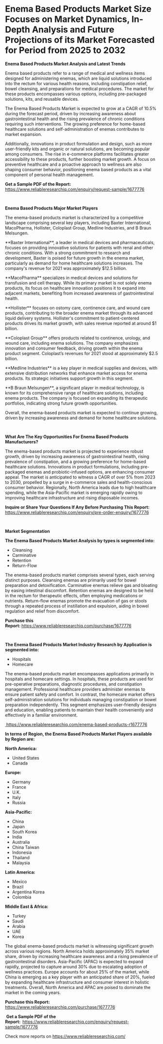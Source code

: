 <p><h1>Enema Based Products Market Size Focuses on Market Dynamics, In-Depth Analysis and Future Projections of its Market Forecasted for Period from 2025 to 2032</h1></p><p><strong>Enema Based Products Market Analysis and Latest Trends</strong></p>
<p><p>Enema based products refer to a range of medical and wellness items designed for administering enemas, which are liquid solutions introduced into the rectum for various health reasons, including constipation relief, bowel cleansing, and preparations for medical procedures. The market for these products encompasses various options, including pre-packaged solutions, kits, and reusable devices. </p><p>The Enema Based Products Market is expected to grow at a CAGR of 10.5% during the forecast period, driven by increasing awareness about gastrointestinal health and the rising prevalence of chronic conditions requiring such interventions. The growing preference for home-based healthcare solutions and self-administration of enemas contributes to market expansion. </p><p>Additionally, innovations in product formulation and design, such as more user-friendly kits and organic or natural solutions, are becoming popular among consumers. The rise in e-commerce platforms facilitates greater accessibility to these products, further boosting market growth. A focus on preventive healthcare and a proactive approach to wellness are also shaping consumer behavior, positioning enema based products as a vital component of personal health management.</p></p>
<p><strong>Get a Sample PDF of the Report:&nbsp;</strong> <a href="https://www.reliableresearchiq.com/enquiry/request-sample/1677776?utm_campaign=2580&utm_medium=2&utm_source=Github&utm_content=ia&utm_term=04032025&utm_id=enema-based-products">https://www.reliableresearchiq.com/enquiry/request-sample/1677776</a></p>
<p>&nbsp;</p>
<p><strong>Enema Based Products Major Market Players</strong></p>
<p><p>The enema-based products market is characterized by a competitive landscape comprising several key players, including Baxter International, MacoPharma, Hollister, Coloplast Group, Medline Industries, and B Braun Melsungen. </p><p>**Baxter International**, a leader in medical devices and pharmaceuticals, focuses on providing innovative solutions for patients with renal and other chronic conditions. With a strong commitment to research and development, Baxter is poised for future growth in the enema market, particularly as demand for home healthcare solutions increases. The company's revenue for 2021 was approximately $12.5 billion.</p><p>**MacoPharma** specializes in medical devices and solutions for transfusion and cell therapy. While its primary market is not solely enema products, its focus on healthcare innovation positions it to expand into adjacent markets, benefiting from increased awareness of gastrointestinal health.</p><p>**Hollister** focuses on ostomy care, continence care, and wound care products, contributing to the broader enema market through its advanced liquid delivery systems. Hollister's commitment to patient-centered products drives its market growth, with sales revenue reported at around $1 billion.</p><p>**Coloplast Group** offers products related to continence, urology, and wound care, including enema solutions. The company emphasizes innovation and consumer feedback, driving growth within the enema product segment. Coloplast’s revenues for 2021 stood at approximately $2.5 billion.</p><p>**Medline Industries** is a key player in medical supplies and devices, with extensive distribution networks that enhance market access for enema products. Its strategic initiatives support growth in this segment.</p><p>**B Braun Melsungen**, a significant player in medical technology, is known for its comprehensive range of healthcare solutions, including enema products. The company is focused on expanding its therapeutic portfolios, indicating strong future growth opportunities. </p><p>Overall, the enema-based products market is expected to continue growing, driven by increasing awareness and demand for home healthcare solutions.</p></p>
<p>&nbsp;</p>
<p><strong>What Are The Key Opportunities For Enema Based Products Manufacturers?</strong></p>
<p><p>The enema-based products market is projected to experience robust growth, driven by increasing awareness of gastrointestinal health, rising prevalence of constipation, and a growing preference for home-based healthcare solutions. Innovations in product formulations, including pre-packaged enemas and probiotic-infused options, are enhancing consumer appeal. The market is anticipated to witness a CAGR of over 5% from 2023 to 2030, propelled by a surge in e-commerce sales and health-conscious consumer behavior. Regionally, North America leads due to high healthcare spending, while the Asia-Pacific market is emerging rapidly owing to improving healthcare infrastructure and rising disposable incomes.</p></p>
<p><strong>Inquire or Share Your Questions If Any Before Purchasing This Report:</strong> <a href="https://www.reliableresearchiq.com/enquiry/pre-order-enquiry/1677776?utm_campaign=2580&utm_medium=2&utm_source=Github&utm_content=ia&utm_term=04032025&utm_id=enema-based-products">https://www.reliableresearchiq.com/enquiry/pre-order-enquiry/1677776</a></p>
<p>&nbsp;</p>
<p><strong>Market Segmentation</strong></p>
<p><strong>The Enema Based Products Market Analysis by types is segmented into:</strong></p>
<p><ul><li>Cleansing</li><li>Carminative</li><li>Retention</li><li>Return-Flow</li></ul></p>
<p><p>The enema-based products market comprises several types, each serving distinct purposes. Cleansing enemas are primarily used for bowel preparation and detoxification. Carminative enemas relieve gas and bloating by easing intestinal discomfort. Retention enemas are designed to be held in the rectum for therapeutic effects, often employing medications or nutrients. Return-flow enemas promote the evacuation of gas or stools through a repeated process of instillation and expulsion, aiding in bowel regulation and relief from discomfort.</p></p>
<p><strong>Purchase this Report:&nbsp;</strong><a href="https://www.reliableresearchiq.com/purchase/1677776?utm_campaign=2580&utm_medium=2&utm_source=Github&utm_content=ia&utm_term=04032025&utm_id=enema-based-products">https://www.reliableresearchiq.com/purchase/1677776</a></p>
<p>&nbsp;</p>
<p><strong>The Enema Based Products Market Industry Research by Application is segmented into:</strong></p>
<p><ul><li>Hospitals</li><li>Homecare</li></ul></p>
<p><p>The enema-based products market encompasses applications primarily in hospitals and homecare settings. In hospitals, these products are used for pre-operative preparations, diagnostic procedures, and constipation management. Professional healthcare providers administer enemas to ensure patient safety and comfort. In contrast, the homecare market offers self-administration solutions for individuals managing constipation or bowel preparation independently. This segment emphasizes user-friendly designs and education, enabling patients to maintain their health conveniently and effectively in a familiar environment.</p></p>
<p><a href="https://www.reliableresearchiq.com/enema-based-products-r1677776?utm_campaign=2580&utm_medium=2&utm_source=Github&utm_content=ia&utm_term=04032025&utm_id=enema-based-products">&nbsp;https://www.reliableresearchiq.com/enema-based-products-r1677776</a></p>
<p><strong>In terms of Region, the Enema Based Products Market Players available by Region are:</strong></p>
<p>
    <p> <strong> North America: </strong>
        <ul>
            <li>United States</li>
            <li>Canada</li>
        </ul>
        </p> 
    <p> <strong> Europe: </strong>
        <ul>
            <li>Germany</li>
            <li>France</li>
            <li>U.K.</li>
            <li>Italy</li>
            <li>Russia</li>
        </ul>
        </p> 
    <p> <strong> Asia-Pacific: </strong>
        <ul>
            <li>China</li>
            <li>Japan</li>
            <li>South Korea</li>
            <li>India</li>
            <li>Australia</li>
            <li>China Taiwan</li>
            <li>Indonesia</li>
            <li>Thailand</li>
            <li>Malaysia</li>
        </ul>
        </p> 
    <p> <strong> Latin America: </strong>
        <ul>
            <li>Mexico</li>
            <li>Brazil</li>
            <li>Argentina Korea</li>
            <li>Colombia</li>
        </ul>
        </p> 
    <p> <strong> Middle East & Africa: </strong>
        <ul>
            <li>Turkey</li>
            <li>Saudi</li>
            <li>Arabia</li>
            <li>UAE</li>
            <li>Korea</li>
        </ul>
    </p>
    </p>
<p><p>The global enema-based products market is witnessing significant growth across various regions. North America holds approximately 35% market share, driven by increasing healthcare awareness and a rising prevalence of gastrointestinal disorders. Asia-Pacific (APAC) is expected to expand rapidly, projected to capture around 30% due to escalating adoption of wellness practices. Europe accounts for about 25% of the market, while China is emerging as a key player with an anticipated share of 20%, fueled by expanding healthcare infrastructure and consumer interest in holistic treatments. Overall, North America and APAC are poised to dominate the market in the coming years.</p></p>
<p><strong>Purchase this Report: </strong><a href="https://www.reliableresearchiq.com/purchase/1677776?utm_campaign=2580&utm_medium=2&utm_source=Github&utm_content=ia&utm_term=04032025&utm_id=enema-based-products">https://www.reliableresearchiq.com/purchase/1677776</a></p>
<p>&nbsp;<strong>Get a Sample PDF of the Report:&nbsp;&nbsp;</strong><a href="https://www.reliableresearchiq.com/enquiry/request-sample/1677776?utm_campaign=2580&utm_medium=2&utm_source=Github&utm_content=ia&utm_term=04032025&utm_id=enema-based-products">https://www.reliableresearchiq.com/enquiry/request-sample/1677776</a></p>
<p><strong></strong></p>
<p>Check more reports on <a href="https://www.reliableresearchiq.com/?utm_campaign=2580&utm_medium=2&utm_source=Github&utm_content=ia&utm_term=04032025&utm_id=enema-based-products">https://www.reliableresearchiq.com/</a></p>
